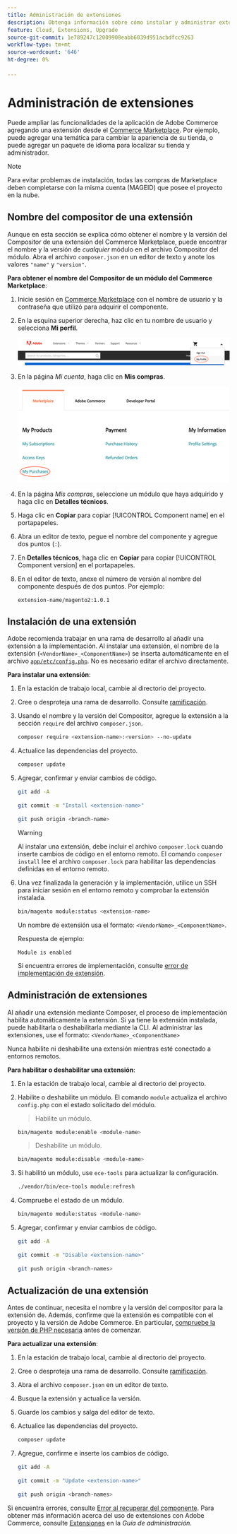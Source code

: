 ```yaml
---
title: Administración de extensiones
description: Obtenga información sobre cómo instalar y administrar extensiones en Adobe Commerce en la infraestructura en la nube.
feature: Cloud, Extensions, Upgrade
source-git-commit: 1e789247c12009908eabb6039d951acbdfcc9263
workflow-type: tm+mt
source-wordcount: '646'
ht-degree: 0%

---
```


# Administración de extensiones

Puede ampliar las funcionalidades de la aplicación de Adobe Commerce agregando una extensión desde el [Commerce Marketplace](https://marketplace.magento.com). Por ejemplo, puede agregar una temática para cambiar la apariencia de su tienda, o puede agregar un paquete de idioma para localizar su tienda y administrador.

>[!NOTE]
>
>Para evitar problemas de instalación, todas las compras de Marketplace deben completarse con la misma cuenta (MAGEID) que posee el proyecto en la nube.

## Nombre del compositor de una extensión

Aunque en esta sección se explica cómo obtener el nombre y la versión del Compositor de una extensión del Commerce Marketplace, puede encontrar el nombre y la versión de _cualquier_ módulo en el archivo Compositor del módulo. Abra el archivo `composer.json` en un editor de texto y anote los valores `"name"` y `"version"`.

**Para obtener el nombre del Compositor de un módulo del Commerce Marketplace**:

1. Inicie sesión en [Commerce Marketplace](https://marketplace.magento.com) con el nombre de usuario y la contraseña que utilizó para adquirir el componente.

1. En la esquina superior derecha, haz clic en tu nombre de usuario y selecciona **Mi perfil**.

   ![Acceda a su cuenta de Marketplace](../../assets/marketplace/my-profile.png)

1. En la página _Mi cuenta_, haga clic en **Mis compras**.

   ![Historial de compras en el mercado](../../assets/marketplace/my-purchases.png)

1. En la página _Mis compras_, seleccione un módulo que haya adquirido y haga clic en **Detalles técnicos**.

1. Haga clic en **Copiar** para copiar [!UICONTROL Component name] en el portapapeles.

1. Abra un editor de texto, pegue el nombre del componente y agregue dos puntos (`:`).

1. En **Detalles técnicos**, haga clic en **Copiar** para copiar [!UICONTROL Component version] en el portapapeles.

1. En el editor de texto, anexe el número de versión al nombre del componente después de dos puntos. Por ejemplo:

   ```text
   extension-name/magento2:1.0.1
   ```

## Instalación de una extensión

Adobe recomienda trabajar en una rama de desarrollo al añadir una extensión a la implementación. Al instalar una extensión, el nombre de la extensión (`<VendorName>_<ComponentName>`) se inserta automáticamente en el archivo [`app/etc/config.php`](https://experienceleague.adobe.com/docs/commerce-operations/configuration-guide/files/deployment-files.html?lang=es). No es necesario editar el archivo directamente.

**Para instalar una extensión**:

1. En la estación de trabajo local, cambie al directorio del proyecto.

1. Cree o desproteja una rama de desarrollo. Consulte [ramificación](../development/cli-branches.md).

1. Usando el nombre y la versión del Compositor, agregue la extensión a la sección `require` del archivo `composer.json`.

   ```bash
   composer require <extension-name>:<version> --no-update
   ```

1. Actualice las dependencias del proyecto.

   ```bash
   composer update
   ```

1. Agregar, confirmar y enviar cambios de código.

   ```bash
   git add -A
   ```

   ```bash
   git commit -m "Install <extension-name>"
   ```

   ```bash
   git push origin <branch-name>
   ```

   >[!WARNING]
   >
   >Al instalar una extensión, debe incluir el archivo `composer.lock` cuando inserte cambios de código en el entorno remoto. El comando `composer install` lee el archivo `composer.lock` para habilitar las dependencias definidas en el entorno remoto.

1. Una vez finalizada la generación y la implementación, utilice un SSH para iniciar sesión en el entorno remoto y comprobar la extensión instalada.

   ```bash
   bin/magento module:status <extension-name>
   ```

   Un nombre de extensión usa el formato: `<VendorName>_<ComponentName>`.

   Respuesta de ejemplo:

   ```
   Module is enabled
   ```

   Si encuentra errores de implementación, consulte [error de implementación de extensión](../deploy/recover-failed-deployment.md).

## Administración de extensiones

Al añadir una extensión mediante Composer, el proceso de implementación habilita automáticamente la extensión. Si ya tiene la extensión instalada, puede habilitarla o deshabilitarla mediante la CLI. Al administrar las extensiones, use el formato: `<VendorName>_<ComponentName>`

Nunca habilite ni deshabilite una extensión mientras esté conectado a entornos remotos.

**Para habilitar o deshabilitar una extensión**:

1. En la estación de trabajo local, cambie al directorio del proyecto.

1. Habilite o deshabilite un módulo. El comando `module` actualiza el archivo `config.php` con el estado solicitado del módulo.

   >Habilite un módulo.

   ```bash
   bin/magento module:enable <module-name>
   ```

   >Deshabilite un módulo.

   ```bash
   bin/magento module:disable <module-name>
   ```

1. Si habilitó un módulo, use `ece-tools` para actualizar la configuración.

   ```bash
   ./vendor/bin/ece-tools module:refresh
   ```

1. Compruebe el estado de un módulo.

   ```bash
   bin/magento module:status <module-name>
   ```

1. Agregar, confirmar y enviar cambios de código.

   ```bash
   git add -A
   ```

   ```bash
   git commit -m "Disable <extension-name>"
   ```

   ```bash
   git push origin <branch-names>
   ```

## Actualización de una extensión

Antes de continuar, necesita el nombre y la versión del compositor para la extensión de. Además, confirme que la extensión es compatible con el proyecto y la versión de Adobe Commerce. En particular, [compruebe la versión de PHP necesaria](https://experienceleague.adobe.com/docs/commerce-operations/installation-guide/system-requirements.html?lang=es) antes de comenzar.

**Para actualizar una extensión**:

1. En la estación de trabajo local, cambie al directorio del proyecto.

1. Cree o desproteja una rama de desarrollo. Consulte [ramificación](../development/cli-branches.md).

1. Abra el archivo `composer.json` en un editor de texto.

1. Busque la extensión y actualice la versión.

1. Guarde los cambios y salga del editor de texto.

1. Actualice las dependencias del proyecto.

   ```bash
   composer update
   ```

1. Agregue, confirme e inserte los cambios de código.

   ```bash
   git add -A
   ```

   ```bash
   git commit -m "Update <extension-name>"
   ```

   ```bash
   git push origin <branch-names>
   ```

Si encuentra errores, consulte [Error al recuperar del componente](../deploy/recover-failed-deployment.md). Para obtener más información acerca del uso de extensiones con Adobe Commerce, consulte [Extensiones](https://experienceleague.adobe.com/docs/commerce-admin/start/resources/extensions.html?lang=es) en la _Guía de administración_.
